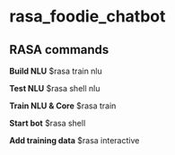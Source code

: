 # rasa_foodie_chatbot

## RASA commands

**Build NLU**
$rasa train nlu

**Test NLU**
$rasa shell nlu

**Train NLU & Core**
$rasa train

**Start bot**
$rasa shell

**Add training data**
$rasa interactive
